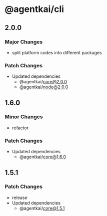 # @agentkai/cli

## 2.0.0

### Major Changes

- split platform codes into different packages

### Patch Changes

- Updated dependencies
    - @agentkai/core@2.0.0
    - @agentkai/node@2.0.0

## 1.6.0

### Minor Changes

- refactor

### Patch Changes

- Updated dependencies
    - @agentkai/core@1.6.0

## 1.5.1

### Patch Changes

- release
- Updated dependencies
    - @agentkai/core@1.5.1

